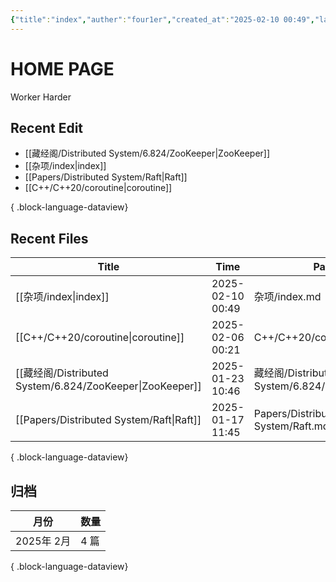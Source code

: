 ```yaml
---
{"title":"index","auther":"four1er","created_at":"2025-02-10 00:49","last modify":"2025-02-10 00:49","file path":"index.md","tags":["gardenEntry"],"dg-publish":true,"dg-home":true,"permalink":"/杂项/index/","dgPassFrontmatter":true,"created":"2025-02-10T02:27:08.819+08:00","updated":"2025-02-10T14:32:22.104+08:00"}
---
```


# HOME PAGE
Worker Harder

## Recent Edit
- [[藏经阁/Distributed System/6.824/ZooKeeper\|ZooKeeper]]
- [[杂项/index\|index]]
- [[Papers/Distributed System/Raft\|Raft]]
- [[C++/C++20/coroutine\|coroutine]]

{ .block-language-dataview}

## Recent Files
| Title                                                    | Time             | Path                                      |
| -------------------------------------------------------- | ---------------- | ----------------------------------------- |
| [[杂项/index\|index]]                                   | 2025-02-10 00:49 | 杂项/index.md                               |
| [[C++/C++20/coroutine\|coroutine]]                    | 2025-02-06 00:21 | C++/C++20/coroutine.md                    |
| [[藏经阁/Distributed System/6.824/ZooKeeper\|ZooKeeper]] | 2025-01-23 10:46 | 藏经阁/Distributed System/6.824/ZooKeeper.md |
| [[Papers/Distributed System/Raft\|Raft]]              | 2025-01-17 11:45 | Papers/Distributed System/Raft.md         |

{ .block-language-dataview}

## 归档
| 月份       | 数量  |
| -------- | --- |
| 2025年 2月 | 4 篇 |

{ .block-language-dataview}
